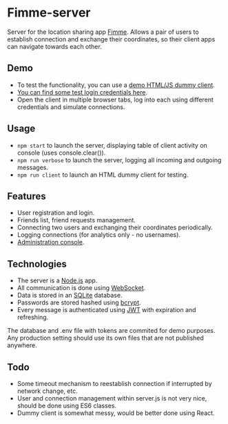 # Fimme-server

Server for the location sharing app [Fimme](https://github.com/michalgerhat/fimme). Allows a pair of users to establish connection and exchange their coordinates, so their client apps can navigate towards each other.

## Demo
* To test the functionality, you can use a [demo HTML/JS dummy client](https://gerhat.cz/fimme-client).
* [You can find some test login credentials here](https://github.com/michalgerhat/fimme-server/blob/master/db/users.txt).
* Open the client in multiple browser tabs, log into each using different credentials and simulate connections.

## Usage

* `npm start` to launch the server, displaying table of client activity on console (uses console.clear()).
* `npm run verbose` to launch the server, logging all incoming and outgoing messages.
* `npm run client` to launch an HTML dummy client for testing.

## Features

* User registration and login.
* Friends list, friend requests management.
* Connecting two users and exchanging their coordinates periodically.
* Logging connections (for analytics only - no usernames).
* [Administration console](https://github.com/michalgerhat/fimme-admin).

## Technologies

* The server is a [Node.js](https://nodejs.org/) app.
* All communication is done using [WebSocket](https://developer.mozilla.org/en-US/docs/Web/API/WebSockets_API).
* Data is stored in an [SQLite](https://www.sqlite.org/index.html) database.
* Passwords are stored hashed using [bcrypt](https://github.com/kelektiv/node.bcrypt.js).
* Every message is authenticated using [JWT](https://jwt.io/) with expiration and refreshing.

The database and .env file with tokens are commited for demo purposes. Any production setting should use its own files that are not published anywhere.

## Todo

* Some timeout mechanism to reestablish connection if interrupted by network change, etc.
* User and connection management within server.js is not very nice, should be done using ES6 classes.
* Dummy client is somewhat messy, would be better done using React.
